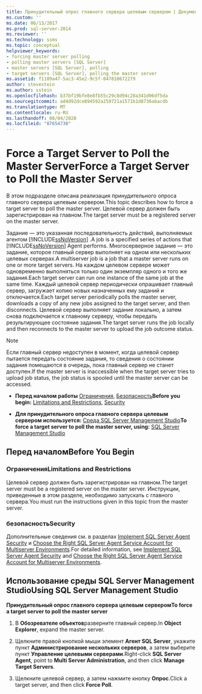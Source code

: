 ```yaml
---
title: Принудительный опрос главного сервера целевым сервером | Документация Майкрософт
ms.custom: ''
ms.date: 06/13/2017
ms.prod: sql-server-2014
ms.reviewer: ''
ms.technology: ssms
ms.topic: conceptual
helpviewer_keywords:
- forcing master server polling
- polling master servers [SQL Server]
- master servers [SQL Server], polling
- target servers [SQL Server], polling the master server
ms.assetid: f1189a47-5ac3-45e2-9c5f-847810672279
author: stevestein
ms.author: sstein
ms.openlocfilehash: b37bf19bfe8e8fb55c29c8d94c28a341d06df5da
ms.sourcegitcommit: ad4d92dce894592a259721a1571b1d8736abacdb
ms.translationtype: MT
ms.contentlocale: ru-RU
ms.lasthandoff: 08/04/2020
ms.locfileid: "87654730"
---
```

# <a name="force-a-target-server-to-poll-the-master-server"></a><span data-ttu-id="6aca3-102">Force a Target Server to Poll the Master Server</span><span class="sxs-lookup"><span data-stu-id="6aca3-102">Force a Target Server to Poll the Master Server</span></span>
  <span data-ttu-id="6aca3-103">В этом подразделе описана реализация принудительного опроса главного сервера целевым сервером.</span><span class="sxs-lookup"><span data-stu-id="6aca3-103">This topic describes how to force a target server to poll the master server.</span></span> <span data-ttu-id="6aca3-104">Целевой сервер должен быть зарегистрирован на главном.</span><span class="sxs-lookup"><span data-stu-id="6aca3-104">The target server must be a registered server on the master server.</span></span>  
  
 <span data-ttu-id="6aca3-105">Задание — это указанная последовательность действий, выполняемых агентом [!INCLUDE[ssNoVersion](../../includes/ssnoversion-md.md)] .</span><span class="sxs-lookup"><span data-stu-id="6aca3-105">A job is a specified series of actions that [!INCLUDE[ssNoVersion](../../includes/ssnoversion-md.md)] Agent performs.</span></span> <span data-ttu-id="6aca3-106">Многосерверное задание — это задание, которое главный сервер выполняет на одном или нескольких целевых серверах.</span><span class="sxs-lookup"><span data-stu-id="6aca3-106">A multiserver job is a job that a master server runs on one or more target servers.</span></span> <span data-ttu-id="6aca3-107">На каждом целевом сервере может одновременно выполняться только один экземпляр одного и того же задания.</span><span class="sxs-lookup"><span data-stu-id="6aca3-107">Each target server can run one instance of the same job at the same time.</span></span> <span data-ttu-id="6aca3-108">Каждый целевой сервер периодически опрашивает главный сервер, загружает копию новых назначенных ему заданий и отключается.</span><span class="sxs-lookup"><span data-stu-id="6aca3-108">Each target server periodically polls the master server, downloads a copy of any new jobs assigned to the target server, and then disconnects.</span></span> <span data-ttu-id="6aca3-109">Целевой сервер выполняет задание локально, а затем снова подключается к главному серверу, чтобы передать результирующее состояние задания.</span><span class="sxs-lookup"><span data-stu-id="6aca3-109">The target server runs the job locally and then reconnects to the master server to upload the job outcome status.</span></span>  
  
> [!NOTE]  
>  <span data-ttu-id="6aca3-110">Если главный сервер недоступен в момент, когда целевой сервер пытается передать состояние задания, то сведения о состоянии задания помещаются в очередь, пока главный сервер не станет доступен.</span><span class="sxs-lookup"><span data-stu-id="6aca3-110">If the master server is inaccessible when the target server tries to upload job status, the job status is spooled until the master server can be accessed.</span></span>  
  
-   <span data-ttu-id="6aca3-111">**Перед началом работы**  [Ограничения](#Restrictions), [Безопасность](#Security)</span><span class="sxs-lookup"><span data-stu-id="6aca3-111">**Before you begin:**  [Limitations and Restrictions](#Restrictions), [Security](#Security)</span></span>  
  
-   <span data-ttu-id="6aca3-112">**Для принудительного опроса главного сервера целевым сервером используется:**  [Среда SQL Server Management Studio](#SSMS)</span><span class="sxs-lookup"><span data-stu-id="6aca3-112">**To force a target server to poll the master server, using:**  [SQL Server Management Studio](#SSMS)</span></span>  
  
##  <a name="before-you-begin"></a><a name="BeforeYouBegin"></a> <span data-ttu-id="6aca3-113">Перед началом</span><span class="sxs-lookup"><span data-stu-id="6aca3-113">Before You Begin</span></span>  
  
###  <a name="limitations-and-restrictions"></a><a name="Restrictions"></a> <span data-ttu-id="6aca3-114">Ограничения</span><span class="sxs-lookup"><span data-stu-id="6aca3-114">Limitations and Restrictions</span></span>  
 <span data-ttu-id="6aca3-115">Целевой сервер должен быть зарегистрирован на главном.</span><span class="sxs-lookup"><span data-stu-id="6aca3-115">The target server must be a registered server on the master server.</span></span> <span data-ttu-id="6aca3-116">Инструкции, приведенные в этом разделе, необходимо запускать с главного сервера.</span><span class="sxs-lookup"><span data-stu-id="6aca3-116">You must run the instructions given in this topic from the master server.</span></span>  
  
###  <a name="security"></a><a name="Security"></a> <span data-ttu-id="6aca3-117">безопасность</span><span class="sxs-lookup"><span data-stu-id="6aca3-117">Security</span></span>  
 <span data-ttu-id="6aca3-118">Дополнительные сведения см. в разделах [Implement SQL Server Agent Security](implement-sql-server-agent-security.md) и [Choose the Right SQL Server Agent Service Account for Multiserver Environments](choose-the-right-sql-server-agent-service-account-for-multiserver-environments.md).</span><span class="sxs-lookup"><span data-stu-id="6aca3-118">For detailed information, see [Implement SQL Server Agent Security](implement-sql-server-agent-security.md) and [Choose the Right SQL Server Agent Service Account for Multiserver Environments](choose-the-right-sql-server-agent-service-account-for-multiserver-environments.md).</span></span>  
  
##  <a name="using-sql-server-management-studio"></a><a name="SSMS"></a> <span data-ttu-id="6aca3-119">Использование среды SQL Server Management Studio</span><span class="sxs-lookup"><span data-stu-id="6aca3-119">Using SQL Server Management Studio</span></span>  
 <span data-ttu-id="6aca3-120">**Принудительный опрос главного сервера целевым сервером**</span><span class="sxs-lookup"><span data-stu-id="6aca3-120">**To force a target server to poll the master server**</span></span>  
  
1.  <span data-ttu-id="6aca3-121">В **Обозревателе объектов**разверните главный сервер.</span><span class="sxs-lookup"><span data-stu-id="6aca3-121">In **Object Explorer**, expand the master server.</span></span>  
  
2.  <span data-ttu-id="6aca3-122">Щелкните правой кнопкой мыши элемент **Агент SQL Server**, укажите пункт **Администрирование нескольких серверов**, а затем выберите пункт **Управление целевыми серверами**.</span><span class="sxs-lookup"><span data-stu-id="6aca3-122">Right-click **SQL Server Agent**, point to **Multi Server Administration**, and then click **Manage Target Servers**.</span></span>  
  
3.  <span data-ttu-id="6aca3-123">Щелкните целевой сервер, а затем нажмите кнопку **Опрос**.</span><span class="sxs-lookup"><span data-stu-id="6aca3-123">Click a target server, and then click **Force Poll**.</span></span>  
  
  

